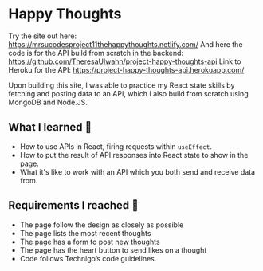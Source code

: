 # Happy Thoughts 

Try the site out here: https://mrsucodesproject11thehappythoughts.netlify.com/
And here the code is for the API build from scratch in the backend: https://github.com/TheresaUlwahn/project-happy-thoughts-api
Link to Heroku for the API: https://project-happy-thoughts-api.herokuapp.com/

Upon building this site, I was able to practice my React state skills by fetching and posting data to an API, which I also build from scratch using MongoDB and Node.JS.

## What I learned 🧠

* How to use APIs in React, firing requests within `useEffect`.
* How to put the result of API responses into React state to show in the page.
* What it's like to work with an API which you both send and receive data from.

## Requirements I reached 🧪

* The page follow the design as closely as possible
* The page lists the most recent thoughts
* The page has a form to post new thoughts
* The page has the heart button to send likes on a thought
* Code follows Technigo’s code guidelines.
